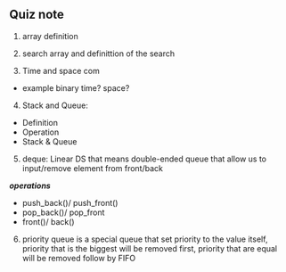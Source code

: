 ## Quiz note
1. array definition

2. search array and definittion of the search

3. Time and space com
  - example binary time? space?

4. Stack and Queue:
- Definition
- Operation
- Stack & Queue

5. deque: Linear DS that means double-ended queue that allow us to input/remove element from front/back

***operations***
- push_back()/ push_front()
- pop_back()/ pop_front
- front()/ back()

6. priority queue is a special queue that set priority to the value itself, priority that is the biggest will be removed first, priority that are equal will be removed follow by FIFO

